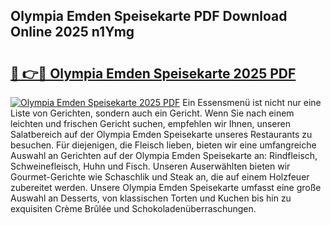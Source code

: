 ## Olympia Emden Speisekarte PDF Download Online 2025 n1Ymg

# <h2><a href="http://gc8g5b.nevu.top/?p=Olympia+Emden+Speisekarte">🔗 👉🔴 Olympia Emden Speisekarte 2025 PDF</a></h2>

[![Olympia Emden Speisekarte 2025 PDF](https://i.imgur.com/dBaPXMq.png)](http://gc8g5b.nevu.top/?p=Olympia+Emden+Speisekarte)
Ein Essensmenü ist nicht nur eine Liste von Gerichten, sondern auch ein Gericht. Wenn Sie nach einem leichten und frischen Gericht suchen, empfehlen wir Ihnen, unseren Salatbereich auf der Olympia Emden Speisekarte unseres Restaurants zu besuchen. Für diejenigen, die Fleisch lieben, bieten wir eine umfangreiche Auswahl an Gerichten auf der Olympia Emden Speisekarte an: Rindfleisch, Schweinefleisch, Huhn und Fisch. Unseren Auserwählten bieten wir Gourmet-Gerichte wie Schaschlik und Steak an, die auf einem Holzfeuer zubereitet werden. Unsere Olympia Emden Speisekarte umfasst eine große Auswahl an Desserts, von klassischen Torten und Kuchen bis hin zu exquisiten Crème Brûlée und Schokoladenüberraschungen.
